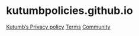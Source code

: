 # kutumbpolicies.github.io

<a href="/kutumbpolicies.github.io/Kutumb’s Privacy policy">Kutumb’s Privacy policy</a>
<a href="/kutumbpolicies.github.io/kootumb’sTermsofuse">Terms</a>
<a href="/kutumbpolicies.github.io/CommunityGuidelines">Community</a>
